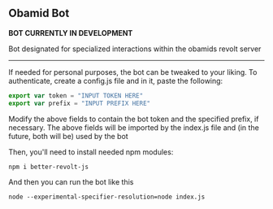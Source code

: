 Obamid Bot
---
**BOT CURRENTLY IN DEVELOPMENT**

Bot designated for specialized interactions within the obamids revolt server

---

If needed for personal purposes, the bot can be tweaked to your liking.
To authenticate, create a config.js file and in it, paste the following:

```js
export var token = "INPUT TOKEN HERE"
export var prefix = "INPUT PREFIX HERE"
```

Modify the above fields to contain the bot token and the specified prefix, if necessary.
The above fields will be imported by the index.js file and (in the future, both will be) used by the bot

Then, you'll need to install needed npm modules:
```sh
npm i better-revolt-js
```

And then you can run the bot like this
```
node --experimental-specifier-resolution=node index.js
```
